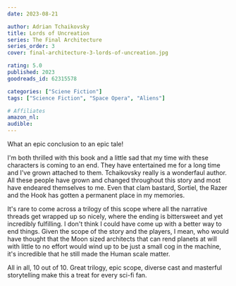 ```yaml
---
date: 2023-08-21

author: Adrian Tchaikovsky
title: Lords of Uncreation
series: The Final Architecture
series_order: 3
cover: final-architecture-3-lords-of-uncreation.jpg

rating: 5.0
published: 2023
goodreads_id: 62315578

categories: ["Sciene Fiction"]
tags: ["Science Fiction", "Space Opera", "Aliens"]

# Affiliates
amazon_nl: 
audible: 
---
```


What an epic conclusion to an epic tale!

<!-- more -->

I'm both thrilled with this book and a little sad that my time with these characters is coming to an end. They have entertained me for a long time and I've grown attached to them. Tchaikovsky really is a wonderfaul author. All these people have grown and changed throughout this story and most have endeared themselves to me. Even that clam bastard, Sortiel, the Razer and the Hook has gotten a permanent place in my memories.

It's rare to come across a trilogy of this scope where all the narrative threads get wrapped up so nicely, where the ending is bittersweet and yet incredibly fulfilling. I don't think I could have come up with a better way to end things. Given the scope of the story and the players, I mean, who would have thought that the Moon sized architects that can rend planets at will with little to no effort would wind up to be just a small cog in the machine, it's incredible that he still made the Human scale matter.

All in all, 10 out of 10. Great trilogy, epic scope, diverse cast and masterful storytelling make this a treat for every sci-fi fan.
